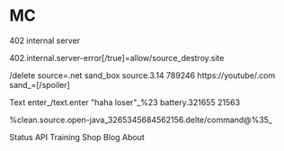 MC
==


402 internal server

402.internal.server-error[/true]=allow/source_destroy.site

/delete source=.net sand_box source.3.14 789246 https://youtube/.com sand_=[/spoiler]

Text enter_/text.enter "haha loser"_%23 battery.321655 21563

%clean.source.open-java_3265345684562156.delte/command@%35_
 


Status
API
Training
Shop
Blog
About
